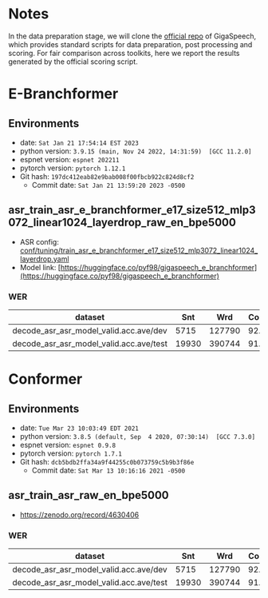 # Notes
In the data preparation stage, we will clone the [official repo](https://github.com/SpeechColab/GigaSpeech) of GigaSpeech, which provides standard scripts for data preparation, post processing and scoring. For fair comparison across toolkits, here we report the results generated by the official scoring script.


# E-Branchformer

## Environments
- date: `Sat Jan 21 17:54:14 EST 2023`
- python version: `3.9.15 (main, Nov 24 2022, 14:31:59)  [GCC 11.2.0]`
- espnet version: `espnet 202211`
- pytorch version: `pytorch 1.12.1`
- Git hash: `197dc412eab82e9bab008f00fbcb922c824d8cf2`
  - Commit date: `Sat Jan 21 13:59:20 2023 -0500`

## asr_train_asr_e_branchformer_e17_size512_mlp3072_linear1024_layerdrop_raw_en_bpe5000

- ASR config: [conf/tuning/train_asr_e_branchformer_e17_size512_mlp3072_linear1024_layerdrop.yaml](conf/tuning/train_asr_e_branchformer_e17_size512_mlp3072_linear1024_layerdrop.yaml)
- Model link: [https://huggingface.co/pyf98/gigaspeech_e_branchformer](https://huggingface.co/pyf98/gigaspeech_e_branchformer)

### WER

|dataset|Snt|Wrd|Corr|Sub|Del|Ins|Err|S.Err|
|---|---|---|---|---|---|---|---|---|
|decode_asr_asr_model_valid.acc.ave/dev|5715|127790|92.2|5.7|2.0|2.8|10.6|69.9|
|decode_asr_asr_model_valid.acc.ave/test|19930|390744|91.5|6.4|2.1|2.0|10.5|63.3|


# Conformer

## Environments
- date: `Tue Mar 23 10:03:49 EDT 2021`
- python version: `3.8.5 (default, Sep  4 2020, 07:30:14)  [GCC 7.3.0]`
- espnet version: `espnet 0.9.8`
- pytorch version: `pytorch 1.7.1`
- Git hash: `dcb5bdb2ffa34a9f44255c0b073759c5b9b3f86e`
  - Commit date: `Sat Mar 13 10:16:16 2021 -0500`

## asr_train_asr_raw_en_bpe5000
- https://zenodo.org/record/4630406
### WER

|dataset|Snt|Wrd|Corr|Sub|Del|Ins|Err|S.Err|
|---|---|---|---|---|---|---|---|---|
|decode_asr_asr_model_valid.acc.ave/dev|5715|127790|92.0|6.0|2.1|2.9|10.9|70.9|
|decode_asr_asr_model_valid.acc.ave/test|19930|390744|91.2|6.7|2.1|2.0|10.8|64.2|
